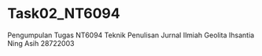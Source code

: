 # Task02_NT6094
Pengumpulan Tugas NT6094 Teknik Penulisan Jurnal Ilmiah Geolita Ihsantia Ning Asih 28722003
